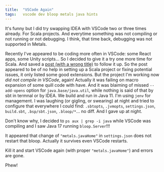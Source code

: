 ```yaml
---
title:  "VSCode Again"
tags:   vscode dev bloop metals java hints
---
```


It's funny but I did try swapping IDEA with VSCode two or three times already. For Scala projects. And everytime something was not compiling
or not running or not debugging. I think, that time back, debugging was not supported in Metals.

Recently I've appeared to be coding more often in VSCode: some React apps, some Unity scripts... So I decided to give it a try one more time
for Scala. And saved a [post (with a wrong
title)](https://www.iteratorshq.com/blog/migrating-from-intellij-idea-to-vscode-and-metals-staying-productive-at-writing-scala/) to follow
it up. So the post appeared to be of no help in setting up a Scala project or fixing potential issues, it only listed some good
extensions. But the project I'm working now *did not compile in VSCode*, again! Actually it was failing on macro expansion of some quill
code with have. And it was blaiming of missed `--add-opens` option for `java.base/java.util`, while nothing is said of that by sbt in
termnal or by IDEA. We build and run in Java 11. I'm using `jenv` for management. I was laughing (or gigling, or swearing) at night and
tried to configure that everywhere I could find: `.sbtopts`, `.jvmopts`, `settings.json`, `build.sbt`, `.bsp/sbt.json`, `.bloop/*`... no
diff. And I gave up at night.

Don't know why, I decided to `ps aux | grep -i java` while VSCode was compiling and I saw Java 17 running `bloop.Server`!!!

It appeared that change of `"metals.javaHome"` in `settings.json` does not restart that bloop. Actually it survives even VSCode restarts.

Kill it and start VSCode again (with proper `"metals.javaHome"`) and errors are gone.

Phew!
